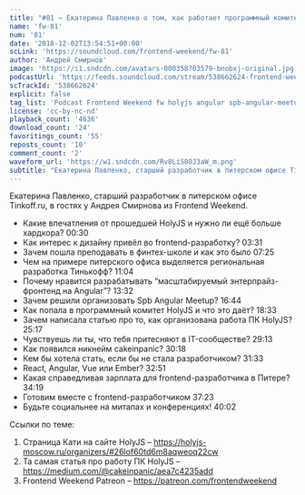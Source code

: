 ```yaml
---
title: "#81 – Екатерина Павленко о том, как работает программный комитет HolyJS изнутри"
name: 'fw-81'
num: '81'
date: '2018-12-02T13:54:51+00:00'
scLink: 'https://soundcloud.com/frontend-weekend/fw-81'
author: 'Андрей Смирнов'
image: 'https://i1.sndcdn.com/avatars-000358703579-bnobxj-original.jpg'
podcastUrl: 'https://feeds.soundcloud.com/stream/538662624-frontend-weekend-fw-81.m4a'
scTrackId: '538662624'
explicit: false
tag_list: 'Podcast Frontend Weekend fw holyjs angular spb-angular-meetup'
license: 'cc-by-nc-nd'
playback_count: '4636'
download_count: '24'
favoritings_count: '55'
reposts_count: '10'
comment_count: '2'
waveform_url: 'https://w1.sndcdn.com/Rv8LiS8OJ3aW_m.png'
subtitle: "Екатерина Павленко, старший разработчик в питерском офисе Tinkoff.ru, в гостях у Андрея Смирнова из Frontend Weekend. "
---
```

Екатерина Павленко, старший разработчик в питерском офисе Tinkoff.ru, в гостях у Андрея Смирнова из Frontend Weekend. 

- Какие впечатления от прошедшей HolyJS и нужно ли ещё больше хардкора? <timecode sec="30">00:30</timecode>
- Как интерес к дизайну привёл во frontend-разработку? <timecode sec="211">03:31</timecode>
- Зачем пошла преподавать в финтех-школе и как это было <timecode sec="445">07:25</timecode>
- Чем на примере питерского офиса выделяется региональная разработка Тинькофф? <timecode sec="664">11:04</timecode>
- Почему нравится разрабатывать “масштабируемый энтерпрайз-фронтенд на Angular”? <timecode sec="812">13:32</timecode>
- Зачем решили организовать Spb Angular Meetup? <timecode sec="1004">16:44</timecode>
- Как попала в программный комитет HolyJS и что это даёт? <timecode sec="1113">18:33</timecode>
- Зачем написала статью про то, как организована работа ПК HolyJS? <timecode sec="1517">25:17</timecode>
- Чувствуешь ли ты, что тебя притесняют в IT-сообществе? <timecode sec="1753">29:13</timecode>
- Как появился никнейм cakeinpanic? <timecode sec="1818">30:18</timecode>
- Кем бы хотела стать, если бы не стала разработчиком? <timecode sec="1893">31:33</timecode>
- React, Angular, Vue или Ember? <timecode sec="1971">32:51</timecode>
- Какая справедливая зарплата для frontend-разработчика в Питере? <timecode sec="2059">34:19</timecode>
- Готовим вместе с frontend-разработчиком <timecode sec="2243">37:23</timecode>
- Будьте социальнее на митапах и конференциях! <timecode sec="2402">40:02</timecode>

Ссылки по теме:
1) Страница Кати на сайте HolyJS – https://holyjs-moscow.ru/organizers/#26lof60td6m8aqweoq22cw
2) Та самая статья про работу ПК HolyJS – https://medium.com/@cakeinpanic/aea7c4235add
3) Frontend Weekend Patreon – https://patreon.com/frontendweekend